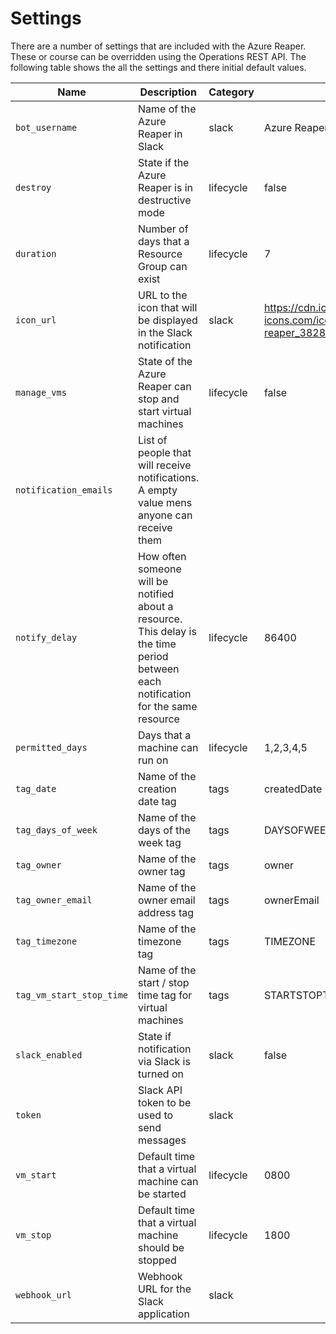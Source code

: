# Settings

There are a number of settings that are included with the Azure Reaper. These or course can be overridden using the Operations REST API. The following table shows the all the settings and there initial default values.

| Name | Description | Category | Default |
|---|---|---|---|
| `bot_username` | Name of the Azure Reaper in Slack | slack | Azure Reaper |
| `destroy` | State if the Azure Reaper is in destructive mode | lifecycle | false |
| `duration` | Number of days that a Resource Group can exist | lifecycle | 7 |
| `icon_url` | URL to the icon that will be displayed in the Slack notification | slack | https://cdn.icon-icons.com/icons2/390/PNG/512/grim-reaper_38285.png | 
| `manage_vms` | State of the Azure Reaper can stop and start virtual machines | lifecycle | false |
| `notification_emails` | List of people that will receive notifications. A empty value mens anyone can receive them | |
| `notify_delay` | How often someone will be notified about a resource. This delay is the time period between each notification for the same resource | lifecycle | 86400 |
| `permitted_days` | Days that a machine can run on | lifecycle | 1,2,3,4,5 |
| `tag_date` | Name of the creation date tag | tags | createdDate |
| `tag_days_of_week` | Name of the days of the week tag | tags | DAYSOFWEEK |
| `tag_owner` | Name of the owner tag | tags | owner |
| `tag_owner_email` | Name of the owner email address tag | tags | ownerEmail |
| `tag_timezone` | Name of the timezone tag |tags | TIMEZONE |
| `tag_vm_start_stop_time` | Name of the start / stop time tag for virtual machines | tags | STARTSTOPTIME |
| `slack_enabled` | State if notification via Slack is turned on | slack | false |
| `token` | Slack API token to be used to send messages | slack | |
| `vm_start` | Default time that a virtual machine can be started | lifecycle | 0800 |
| `vm_stop` | Default time that a virtual machine should be stopped | lifecycle | 1800 |
| `webhook_url` | Webhook URL for the Slack application | slack | |
